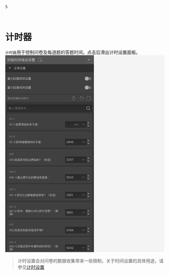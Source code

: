 ```index
5
```
```tag

```
```summary

```
# 计时器

`计时器`用于控制问卷及每道题的答题时间，点击后滑出计时设置面板。
<img src='../../assets/snapshots/kit/timing.png'>

> 计时设置会对问卷的数据收集带来一些限制，关于时间设置的具体用途，请参见[计时设置](../timing/concept.md)